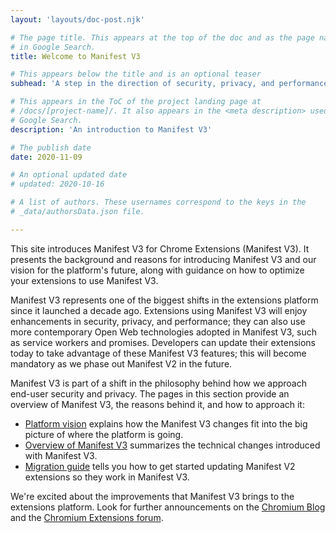```yaml
---
layout: 'layouts/doc-post.njk'

# The page title. This appears at the top of the doc and as the page name
# in Google Search.
title: Welcome to Manifest V3

# This appears below the title and is an optional teaser
subhead: 'A step in the direction of security, privacy, and performance.'

# This appears in the ToC of the project landing page at
# /docs/[project-name]/. It also appears in the <meta description> used in 
# Google Search.
description: 'An introduction to Manifest V3'

# The publish date
date: 2020-11-09

# An optional updated date
# updated: 2020-10-16

# A list of authors. These usernames correspond to the keys in the
# _data/authorsData.json file.

---
```


This site introduces Manifest V3 for Chrome Extensions (Manifest V3). It presents the
background and reasons for introducing Manifest V3 and our vision for the platform's
future, along with guidance on how to optimize your extensions to use Manifest V3.

Manifest V3 represents one of the biggest shifts in the extensions platform
since it launched a decade ago. Extensions using Manifest V3 will enjoy enhancements in
security, privacy, and performance; they can also use more contemporary Open
Web technologies adopted in Manifest V3, such as service workers and promises.
Developers can update their extensions today to take advantage of these Manifest V3
features; this will become mandatory as we phase out Manifest V2 in the future.

Manifest V3 is part of a shift in the philosophy behind how we approach
end-user security and privacy. The pages in this section provide an overview of
Manifest V3, the reasons behind it, and how to approach it:


* [Platform vision](platform-vision) explains how the Manifest V3 changes fit into the big picture of where the platform is going.
* [Overview of Manifest V3](mv3-overview) summarizes the technical changes introduced with Manifest V3.
* [Migration guide](mv3-migration) tells you how to get started updating Manifest V2 extensions so they work in Manifest V3.

We're excited about the improvements that Manifest V3 brings to the extensions
platform. Look for further announcements on the [Chromium
Blog](https://blog.chromium.org/) and the [Chromium Extensions
forum](https://groups.google.com/a/chromium.org/g/chromium-extensions).

